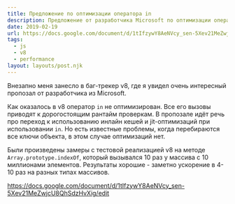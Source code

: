 ```yaml
---
title: Предложение по оптимизации оператора in
description: Предложение от разработчика Microsoft по оптимизации оператора in в v8
date: 2019-02-19
url: https://docs.google.com/document/d/1tIfzywY8AeNVcy_sen-5Xev21MeZwjcU8QhSdzHvXig/edit
tags:
  - js
  - v8
  - performance
layout: layouts/post.njk
---
```

Внезапно меня занесло в баг-трекер v8, где я увидел очень интересный пропозал от разработчика из Microsoft.

Как оказалось в v8 оператор `in` не оптимизирован. Все его вызовы приводят к дорогостоящим рантайм проверкам. В пропозале идёт речь про переход к использованию инлайн кешей и jit-оптимизаций при использовании `in`. Но есть известные проблемы, когда перебираются все ключи объекта, в этом случае оптимизаций нет.

Были произведены замеры с тестовой реализацией v8 на методе `Array.prototype.indexOf`, который вызывался 10 раз у массива с 10 миллионами элементов. Результаты хорошие - заметно ускорение в 4-10 раз на разных типах массивов.

https://docs.google.com/document/d/1tIfzywY8AeNVcy_sen-5Xev21MeZwjcU8QhSdzHvXig/edit 
